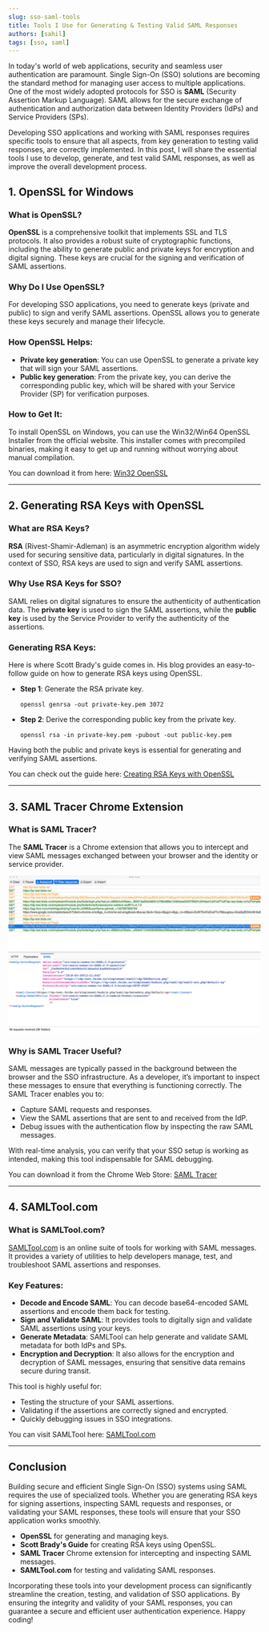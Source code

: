 ```yaml
---
slug: sso-saml-tools
title: Tools I Use for Generating & Testing Valid SAML Responses
authors: [sahil]
tags: [sso, saml]
---
```


In today's world of web applications, security and seamless user authentication are paramount. Single Sign-On (SSO) solutions are becoming the standard method for managing user access to multiple applications. One of the most widely adopted protocols for SSO is **SAML** (Security Assertion Markup Language). SAML allows for the secure exchange of authentication and authorization data between Identity Providers (IdPs) and Service Providers (SPs).

<!-- truncate -->

Developing SSO applications and working with SAML responses requires specific tools to ensure that all aspects, from key generation to testing valid responses, are correctly implemented. In this post, I will share the essential tools I use to develop, generate, and test valid SAML responses, as well as improve the overall development process.

## 1. OpenSSL for Windows

### What is OpenSSL?

**OpenSSL** is a comprehensive toolkit that implements SSL and TLS protocols. It also provides a robust suite of cryptographic functions, including the ability to generate public and private keys for encryption and digital signing. These keys are crucial for the signing and verification of SAML assertions.

### Why Do I Use OpenSSL?
For developing SSO applications, you need to generate keys (private and public) to sign and verify SAML assertions. OpenSSL allows you to generate these keys securely and manage their lifecycle.

### How OpenSSL Helps:
- **Private key generation**: You can use OpenSSL to generate a private key that will sign your SAML assertions.
- **Public key generation**: From the private key, you can derive the corresponding public key, which will be shared with your Service Provider (SP) for verification purposes.
  
### How to Get It:
To install OpenSSL on Windows, you can use the Win32/Win64 OpenSSL Installer from the official website. This installer comes with precompiled binaries, making it easy to get up and running without worrying about manual compilation.

You can download it from here: [Win32 OpenSSL](https://slproweb.com/products/Win32OpenSSL.html)

---

## 2. Generating RSA Keys with OpenSSL

### What are RSA Keys?
**RSA** (Rivest-Shamir-Adleman) is an asymmetric encryption algorithm widely used for securing sensitive data, particularly in digital signatures. In the context of SSO, RSA keys are used to sign and verify SAML assertions.

### Why Use RSA Keys for SSO?
SAML relies on digital signatures to ensure the authenticity of authentication data. The **private key** is used to sign the SAML assertions, while the **public key** is used by the Service Provider to verify the authenticity of the assertions.

### Generating RSA Keys:
Here is where Scott Brady's guide comes in. His blog provides an easy-to-follow guide on how to generate RSA keys using OpenSSL.

- **Step 1**: Generate the RSA private key.
    ```
    openssl genrsa -out private-key.pem 3072
    ```
- **Step 2**: Derive the corresponding public key from the private key.
    ```
    openssl rsa -in private-key.pem -pubout -out public-key.pem
    ```
Having both the public and private keys is essential for generating and verifying SAML assertions.

You can check out the guide here: [Creating RSA Keys with OpenSSL](https://www.scottbrady.io/openssl/creating-rsa-keys-using-openssl)

---

## 3. SAML Tracer Chrome Extension

### What is SAML Tracer?
The **SAML Tracer** is a Chrome extension that allows you to intercept and view SAML messages exchanged between your browser and the identity or service provider.   

![samltracer](./saml-tracer.png)

### Why is SAML Tracer Useful?
SAML messages are typically passed in the background between the browser and the SSO infrastructure. As a developer, it’s important to inspect these messages to ensure that everything is functioning correctly. The SAML Tracer enables you to:
- Capture SAML requests and responses.
- View the SAML assertions that are sent to and received from the IdP.
- Debug issues with the authentication flow by inspecting the raw SAML messages.

With real-time analysis, you can verify that your SSO setup is working as intended, making this tool indispensable for SAML debugging.

You can download it from the Chrome Web Store: [SAML Tracer](https://chromewebstore.google.com/detail/mpdajninpobndbfcldcmbpnnbhibjmch?utm_source=item-share-cb)

---

## 4. SAMLTool.com

### What is SAMLTool.com?
[SAMLTool.com](https://www.samltool.com/) is an online suite of tools for working with SAML messages. It provides a variety of utilities to help developers manage, test, and troubleshoot SAML assertions and responses.

### Key Features:
- **Decode and Encode SAML**: You can decode base64-encoded SAML assertions and encode them back for testing.
- **Sign and Validate SAML**: It provides tools to digitally sign and validate SAML assertions using your keys.
- **Generate Metadata**: SAMLTool can help generate and validate SAML metadata for both IdPs and SPs.
- **Encryption and Decryption**: It also allows for the encryption and decryption of SAML messages, ensuring that sensitive data remains secure during transit.

This tool is highly useful for:
- Testing the structure of your SAML assertions.
- Validating if the assertions are correctly signed and encrypted.
- Quickly debugging issues in SSO integrations.

You can visit SAMLTool here: [SAMLTool.com](https://www.samltool.com/)

---

## Conclusion

Building secure and efficient Single Sign-On (SSO) systems using SAML requires the use of specialized tools. Whether you are generating RSA keys for signing assertions, inspecting SAML requests and responses, or validating your SAML responses, these tools will ensure that your SSO application works smoothly.

- **OpenSSL** for generating and managing keys.
- **Scott Brady's Guide** for creating RSA keys using OpenSSL.
- **SAML Tracer** Chrome extension for intercepting and inspecting SAML messages.
- **SAMLTool.com** for testing and validating SAML responses.

Incorporating these tools into your development process can significantly streamline the creation, testing, and validation of SSO applications. By ensuring the integrity and validity of your SAML responses, you can guarantee a secure and efficient user authentication experience. Happy coding!